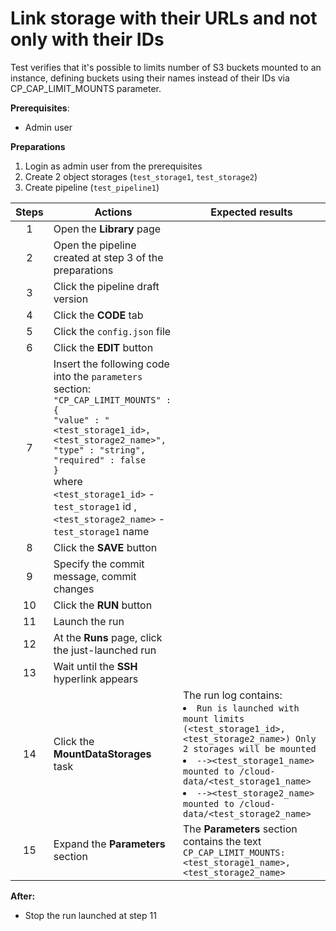# Link storage with their URLs and not only with their IDs

Test verifies that it's possible to limits number of S3 buckets mounted to an instance, defining buckets using their names instead of their IDs via CP_CAP_LIMIT_MOUNTS parameter.

**Prerequisites**:
- Admin user

**Preparations**
1. Login as admin user from the prerequisites
2. Create 2 object storages (`test_storage1`, `test_storage2`)
3. Create pipeline (`test_pipeline1`)

| Steps | Actions                                                                                                                                                                                                                                                                                                                 | Expected results                                                                                                                                                                                                                                                                               |
|:-----:|-------------------------------------------------------------------------------------------------------------------------------------------------------------------------------------------------------------------------------------------------------------------------------------------------------------------------|------------------------------------------------------------------------------------------------------------------------------------------------------------------------------------------------------------------------------------------------------------------------------------------------|
|   1   | Open the **Library** page                                                                                                                                                                                                                                                                                               |                                                                                                                                                                                                                                                                                                |
|   2   | Open the pipeline created at step 3 of the preparations                                                                                                                                                                                                                                                                 |                                                                                                                                                                                                                                                                                                |
|   3   | Click the pipeline draft version                                                                                                                                                                                                                                                                                        |                                                                                                                                                                                                                                                                                                |
|   4   | Click the **CODE** tab                                                                                                                                                                                                                                                                                                  |                                                                                                                                                                                                                                                                                                |
|   5   | Click the `config.json` file                                                                                                                                                                                                                                                                                            |                                                                                                                                                                                                                                                                                                |
|   6   | Click the **EDIT** button                                                                                                                                                                                                                                                                                               |                                                                                                                                                                                                                                                                                                |
|   7   | Insert the following code into the `parameters` section: <br> `"CP_CAP_LIMIT_MOUNTS" : {` <br> `"value" : "<test_storage1_id>,<test_storage2_name>",` <br> `"type" : "string",` <br> `"required" : false` <br> `}` <br>  where `<test_storage1_id>` - `test_storage1` id ,`<test_storage2_name>` - `test_storage1` name |                                                                                                                                                                                                                                                                                                |
|   8   | Click the **SAVE** button                                                                                                                                                                                                                                                                                               |                                                                                                                                                                                                                                                                                                |
|   9   | Specify the commit message, commit changes                                                                                                                                                                                                                                                                              |                                                                                                                                                                                                                                                                                                |
|  10   | Click the **RUN** button                                                                                                                                                                                                                                                                                                |                                                                                                                                                                                                                                                                                                |
|  11   | Launch the run                                                                                                                                                                                                                                                                                                          |                                                                                                                                                                                                                                                                                                |
|  12   | At the **Runs** page, click the just-launched run                                                                                                                                                                                                                                                                       |                                                                                                                                                                                                                                                                                                |
|  13   | Wait until the **SSH** hyperlink appears                                                                                                                                                                                                                                                                                |                                                                                                                                                                                                                                                                                                |
|  14   | Click the **MountDataStorages** task                                                                                                                                                                                                                                                                                    | The run log contains: <li> `Run is launched with mount limits (<test_storage1_id>,<test_storage2_name>) Only 2 storages will be mounted` <li> `--><test_storage1_name> mounted to /cloud-data/<test_storage1_name>` <li> `--><test_storage2_name> mounted to /cloud-data/<test_storage2_name>` |
|  15   | Expand the **Parameters** section                                                                                                                                                                                                                                                                                       | The **Parameters** section contains the text `CP_CAP_LIMIT_MOUNTS: <test_storage1_name>,<test_storage2_name>`                                                                                                                                                                                  |

**After:**
- Stop the run launched at step 11
